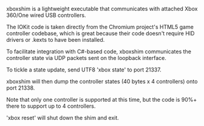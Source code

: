 xboxshim is a lightweight executable that communicates with attached Xbox 360/One wired USB controllers.

The IOKit code is taken directly from the Chromium project's HTML5 game controller codebase, which is great because their code doesn't require HID drivers or .kexts to have been installed.

To facilitate integration with C#-based code, xboxshim communicates the controller state via UDP packets sent on the loopback interface.

To tickle a state update, send UTF8 'xbox state' to port 21337.

xboxshim will then dump the controller states (40 bytes x 4 controllers) onto port 21338.

Note that only one controller is supported at this time, but the code is 90%+ there to support up to 4 controllers.

'xbox reset' will shut down the shim and exit.
